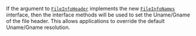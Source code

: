 If the argument to <a href="/archive/tar#FileInfoHeader"><code>FileInfoHeader</code></a> implements the new <a href="/archive/tar#FileInfoNames"><code>FileInfoNames</code></a> interface, then the interface methods will be used to set the Uname/Gname of the file header. This allows applications to override the default Uname/Gname resolution.
